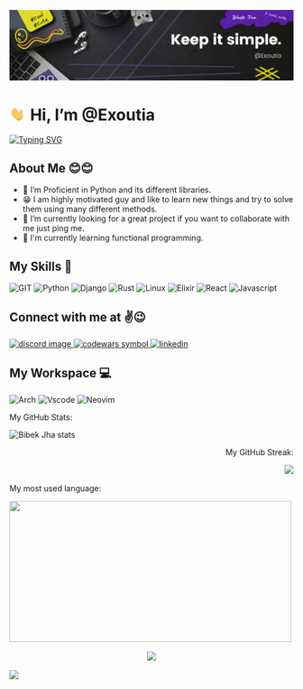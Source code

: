 ![banner](images/banner_2.0.png)
# <img width="30" src="./images/waving-hand-joypixels.gif"> Hi, I’m @Exoutia

[![Typing SVG](https://readme-typing-svg.herokuapp.com?center=true&color=4FF7CF&lines=Welcome+to+my+profile+%F0%9F%A4%97%F0%9F%A4%97;I+Love+new+technologies+%E2%9D%A4%EF%B8%8F%F0%9F%98%8D;Like+Blockchain%2C+ML%2C+AI%F0%9F%98%81%F0%9F%98%81+)](https://git.io/typing-svg)

## **About Me 😊😊**

- 👀 I’m Proficient in Python and its different libraries.
- 😁 I am highly motivated guy and like to learn new things and try to solve them using many different methods.
- 🌱 I’m currently looking for a great project if you want to collaborate with me just ping me.
- 📖 I'm currently learning functional programming.


## **My Skills 🚀**
![GIT](https://img.shields.io/badge/git-%3776AB.svg?style=for-the-badge&logo=git&logoColor=white&color=F05032)
![Python](https://img.shields.io/badge/python-%3776AB.svg?style=for-the-badge&logo=python&logoColor=white&color=3776AB)
![Django](https://img.shields.io/badge/Django-092E20?style=for-the-badge&logo=django&logoColor=green)
![Rust](https://img.shields.io/badge/Rust-000000?style=for-the-badge&logo=rust&logoColor=white)
![Linux](https://img.shields.io/badge/Linux-FCC624?style=for-the-badge&logo=linux&logoColor=black)
![Elixir](https://img.shields.io/badge/elixir-%234B275F.svg?style=for-the-badge&logo=elixir&logoColor=white)
![React](https://img.shields.io/badge/React-20232A?style=for-the-badge&logo=react&logoColor=61DAFB)
![Javascript](https://img.shields.io/badge/JavaScript-323330?style=for-the-badge&logo=javascript&logoColor=F7DF1E)

<!-- this link below is where i got badges -->
<!-- https://github.com/alexandresanlim/Badges4-README.md-Profile -->

## **Connect with me at ✌😉**

<div id= "Connect">
 <a href="https://discordapp.com/users/exoutia_" target="_blank">
  <img src="https://img.shields.io/badge/Discord-5865F2?style=for-the-badge&logo=discord&logoColor=white" alt="discord image">
 </a>
 <a href="https://www.codewars.com/users/Exoutia" target="_blank">
  <img src="https://img.shields.io/badge/Codewars-B1361E?style=for-the-badge&logo=Codewars&logoColor=white" alt="codewars symbol">
 </a>
 <a href="https://www.linkedin.com/in/bibek-jha-aa288a202/" target="_blank">
  <img src="https://img.shields.io/badge/LinkedIn-0077B5?style=for-the-badge&logo=linkedin&logoColor=white" alt="linkedin">
 </a>
</p>
</div>

## **My Workspace 💻**
![Arch](https://img.shields.io/badge/Arch%20Linux-1793D1?logo=arch-linux&logoColor=fff&style=for-the-badge)
![Vscode](https://img.shields.io/badge/VSCode-0078D4?style=for-the-badge&logo=visual%20studio%20code&logoColor=white)
![Neovim](https://img.shields.io/badge/NeoVim-%2357A143.svg?&style=for-the-badge&logo=neovim&logoColor=white)


<div>
  <p align="left" 'text-style=Bold;'>My GitHub Stats:</p>

  <p align="left"><img src="https://github-readme-stats.vercel.app/api?username=Exoutia&show_icons=true&theme=tokyonight&count_private=true" alt="Bibek Jha stats"/>
</div>

<div>
  <p align="right">My GitHub Streak:</p>

  <p align="right"><img src="https://github-readme-streak-stats.herokuapp.com?user=Exoutia&theme=github-dark-blue&date_format=j%20M%5B%20Y%5D"/>
</div>

<div>
  <p align="left" >My most used language:</p>

  <p align="left"><img height="250px" width="500px" src="https://github-readme-stats.vercel.app/api/top-langs/?username=Exoutia&hide=html&hide_title=true&hide_border=true&layout=compact&langs_count=6&text_color=000&icon_color=fff&bg_color=0,52fa5a,4dfcff,c64dff&theme=graywhite">

  <p align="center">
    <img height="450px"src="https://github-profile-trophy.vercel.app/?username=Exoutia&theme=onestar">
  </p>
</div>
<div>
  <p>
    <img src="https://holopin.io/api/user/board?user=exoutia">
  </p>
</div>

